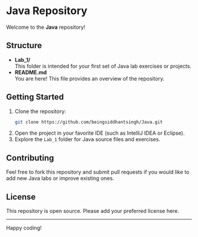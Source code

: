 # Java Repository

Welcome to the **Java** repository!

## Structure

- **Lab_1/**  
  This folder is intended for your first set of Java lab exercises or projects.
- **README.md**  
  You are here! This file provides an overview of the repository.

## Getting Started

1. Clone the repository:
   ```bash
   git clone https://github.com/beingsiddhantsingh/Java.git
   ```
2. Open the project in your favorite IDE (such as IntelliJ IDEA or Eclipse).
3. Explore the `Lab_1` folder for Java source files and exercises.

## Contributing

Feel free to fork this repository and submit pull requests if you would like to add new Java labs or improve existing ones.

## License

This repository is open source. Please add your preferred license here.

---

Happy coding!